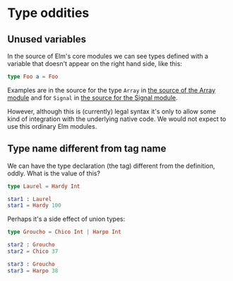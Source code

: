 # Type oddities

## Unused variables

In the source of Elm's core modules we can see types defined with a
variable that doesn't appear on the right hand side, like this:

```elm
type Foo a = Foo
```

Examples are in the source
for the type `Array` in
[the source of the Array module](https://github.com/elm-lang/core/blob/3.0.0/src/Array.elm#L43)
and for `Signal` in
[the source for the Signal module](https://github.com/elm-lang/core/blob/3.0.0/src/Signal.elm#L64).

However, although this is (currently) legal syntax it's only to allow
some kind of integration with the underlying native code.
We would not expect to use this ordinary Elm modules.


## Type name different from tag name

We can have the type declaration (the tag)
different from the definition, oddly.
What is the value of this?

```elm
type Laurel = Hardy Int

star1 : Laurel
star1 = Hardy 100
```

Perhaps it's a side effect of union types:

```elm
type Groucho = Chico Int | Harpo Int

star2 : Groucho
star2 = Chico 37

star3 : Groucho
star3 = Harpo 38
```
